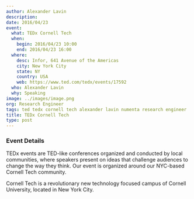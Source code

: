 ```yaml
---
author: Alexander Lavin
description:
date: 2016/04/23
event:
  what: TEDx Cornell Tech
  when:
    begin: 2016/04/23 10:00
    end: 2016/04/23 16:00
  where:
    desc: Infor, 641 Avenue of the Americas
    city: New York City
    state: NY
    country: USA
    web: https://www.ted.com/tedx/events/17592
  who: Alexander Lavin
  why: Speaking
image: ../images/image.png
org: Research Engineer
tags: ted tedx cornell tech alexander lavin numenta research engineer
title: TEDx Cornell Tech
type: post
---
```


### Event Details

TEDx events are TED-like conferences organized and conducted by local
communities, where speakers present on ideas that challenge audiences to change
the way they think. Our event is organized around our NYC-based Cornell Tech
community.

Cornell Tech is a revolutionary new technology focused campus of Cornell
University, located in New York City.
